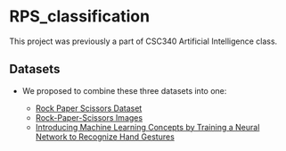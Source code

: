 # RPS_classification
  This project was previously a part of CSC340 Artificial Intelligence class.

## Datasets
- We proposed to combine these three datasets into one:

  - [Rock Paper Scissors Dataset](https://www.kaggle.com/sanikamal/rock-paper-scissors-dataset)
  - [Rock-Paper-Scissors Images](https://www.kaggle.com/drgfreeman/rockpaperscissors)
  - [Introducing Machine Learning Concepts by Training a Neural Network to Recognize Hand Gestures](https://github.com/alessandro-giusti/rock-paper-scissors)

